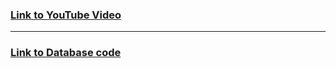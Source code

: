 ### [Link to YouTube Video](https://www.youtube.com/watch?v=HXV3zeQKqGY)
---
### [Link to Database code](https://www.mikedane.com/databases/sql/creating-company-database/)

